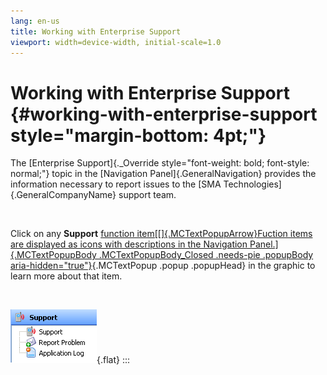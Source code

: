 ```yaml
---
lang: en-us
title: Working with Enterprise Support
viewport: width=device-width, initial-scale=1.0
---
```


# Working with Enterprise Support {#working-with-enterprise-support style="margin-bottom: 4pt;"}

The [Enterprise Support]{._Override style="font-weight: bold; font-style: normal;"} topic in the [Navigation
Panel]{.GeneralNavigation} provides the information necessary to report
issues to the [SMA Technologies]{.GeneralCompanyName} support team. 


 

Click on any **Support** [function item[[]{.MCTextPopupArrow}Fuction items are displayed as icons with descriptions in the Navigation
Panel.]{.MCTextPopupBody .MCTextPopupBody_Closed .needs-pie .popupBody
aria-hidden="true"}](javascript:void(0)){.MCTextPopup .popup .popupHead}
in the graphic to learn more about that item.



 

![Support Topic ](../../../Resources/Images/EM/EMsupportmenu.png "Support Topic "){.flat}
:::

 

